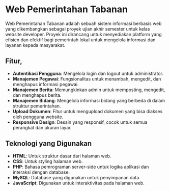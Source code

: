 # Web Pemerintahan Tabanan

Web Pemerintahan Tabanan adalah sebuah sistem informasi berbasis web yang dikembangkan sebagai proyek ujian akhir semester untuk kelas website developer. Proyek ini dirancang untuk menyediakan platform yang efisien dan efektif bagi pemerintah lokal untuk mengelola informasi dan layanan kepada masyarakat.

## Fitur,

- **Autentikasi Pengguna**: Mengelola login dan logout untuk administrator.
- **Manajemen Pegawai**: Fungsionalitas untuk menambah, mengedit, dan menghapus informasi pegawai.
- **Manajemen Berita**: Memungkinkan admin untuk memposting, mengedit, dan menghapus berita.
- **Manajemen Bidang**: Mengelola informasi bidang yang berbeda di dalam struktur pemerintahan.
- **Upload Dokumen**: Fitur untuk mengupload dokumen yang bisa diakses oleh pengguna website.
- **Responsive Design**: Desain yang responsif, cocok untuk semua perangkat dan ukuran layar.

## Teknologi yang Digunakan

- **HTML**: Untuk struktur dasar dari halaman web.
- **CSS**: Untuk styling halaman web.
- **PHP**: Bahasa pemrograman server-side untuk logika aplikasi dan interaksi dengan database.
- **MySQL**: Database yang digunakan untuk penyimpanan data.
- **JavaScript**: Digunakan untuk interaktivitas pada halaman web.
